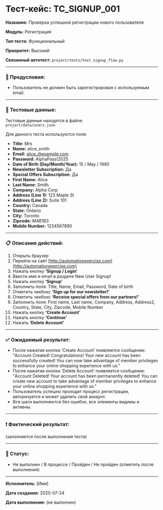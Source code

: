 # Тест-кейс: TC_SIGNUP_001

**Название:** Проверка успешной регистрации нового пользователя

**Модуль:** Регистрация

**Тип теста:** Функциональный

**Приоритет:** Высокий

**Связанный автотест:** `project/tests/test_signup_flow.py`

---

### 🔧 Предусловия:
- Пользователь не должен быть зарегистрирован с используемым email.

---

### 🧪 Тестовые данные:

Тестовые данные находятся в файле:  
`project/data/users.json`

Для данного теста используются поля:
- **Title:** Mrs  
- **Name:** alice_smith  
- **Email:** alice_@example.com  
- **Password:** AlphaPass!2025  
- **Date of Birth (Day/Month/Year):** 15 / May / 1990  
- **Newsletter Subscription:** Да  
- **Special Offers Subscription:** Да  
- **First Name:** Alice  
- **Last Name:** Smith  
- **Company:** Alpha Corp  
- **Address (Line 1):** 123 Maple St  
- **Address (Line 2):** Suite 101  
- **Country:** Canada  
- **State:** Ontario  
- **City:** Toronto  
- **Zipcode:** M4B1B3  
- **Mobile Number:** 1234567890
---

### 📋 Описание действий:

1. Открыть браузер  
2. Перейти на сайт [http://automationexercise.com](http://automationexercise.com)   
3. Нажать кнопку **‘Signup / Login’**  
4. Ввести имя и email в разделе New User Signup!
5. Нажать кнопку **‘Signup’**  
6. Заполнить поля: Title, Name, Email, Password, Date of birth  
7. Отметить чекбокс **‘Sign up for our newsletter!’**  
8. Отметить чекбокс **‘Receive special offers from our partners!’**  
9. Заполнить поля: First name, Last name, Company, Address, Address2, Country, State, City, Zipcode, Mobile Number  
10. Нажать кнопку **‘Create Account’**  
11. Нажать кнопку **‘Continue’**  
12. Нажать **‘Delete Account’**  

---

### ✅ Ожидаемый результат:
- После нажатия кнопки ‘Create Account’ появляется сообщение:
"Account Created! Congratulations! Your new account has been successfully created! You can now take advantage of member privileges to enhance your online shopping experience with us."
- После нажатия кнопки ‘Delete Account’ появляется сообщение:
"Account Deleted! Your account has been permanently deleted! You can create new account to take advantage of member privileges to enhance your online shopping experience with us."
- Пользователь успешно проходит процесс регистрации, авторизуется и может удалить свой аккаунт.
- Все шаги выполняются без ошибок, все элементы видимы и активны.

---

### ❗ Фактический результат:
(заполняется после выполнения теста)

---

### 📌 Статус:
- Не выполнен / В процессе / Пройден / Не пройден (отметить после выполнения)

---

**Исполнитель:** [Имя]

**Дата создания:** 2025-07-24

**Дата выполнения:** (не выполнен)
